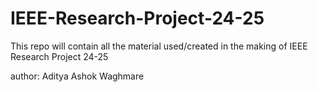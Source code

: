 # IEEE-Research-Project-24-25
This repo will contain all the material used/created in the making of IEEE Research Project 24-25

author: Aditya Ashok Waghmare 
